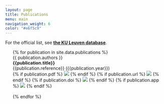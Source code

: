 ```yaml
---
layout: page
title: Publications
menu: main
navigation_weight: 6
color: "#e6f5c9"
---
```

For the official list, see <b><a href="https://kuleuven.limo.libis.be/discovery/search?query=any,contains,staffnr_u0069827&sortby=date_d&vid=32KUL_KUL:Lirias&offset=0">the KU Leuven database</a></b>.

<ul style="list-style-type: none;">
{% for publication in site.data.publications %}
  <li>
    {{ publication.authors }}<br/>
    <b>{{publication.title}}</b><br/>
    {{publication.reference}} ({{publication.year}})<br/>
    {% if publication.pdf %}
    <a href="{{ site.baseurl}}/assets/{{publication.pdf}}"><img src="{{ site.baseurl }}/assets/ic_picture_as_pdf_black_24dp_1x.png"/></a>
    {% endif %}
    {% if publication.url %}
    <a href="{{publication.url}}"><img src="{{ site.baseurl }}/assets/ic_link_black_24dp_1x.png"/></a>
    {% endif %}
    {% if publication.doi %}
    <a href="http://doi.org/{{publication.doi}}"><img src="{{ site.baseurl }}/assets/ic_link_black_24dp_1x.png"/></a>
    {% endif %}
    {% if publication.app %}
    <a href="{{publication.app}}"><img src="{{ site.baseurl }}/assets/ic_launch_black_24dp_1x.png"/></a>
    {% endif %}

  </li>
  <br/>
{% endfor %}
</ul>